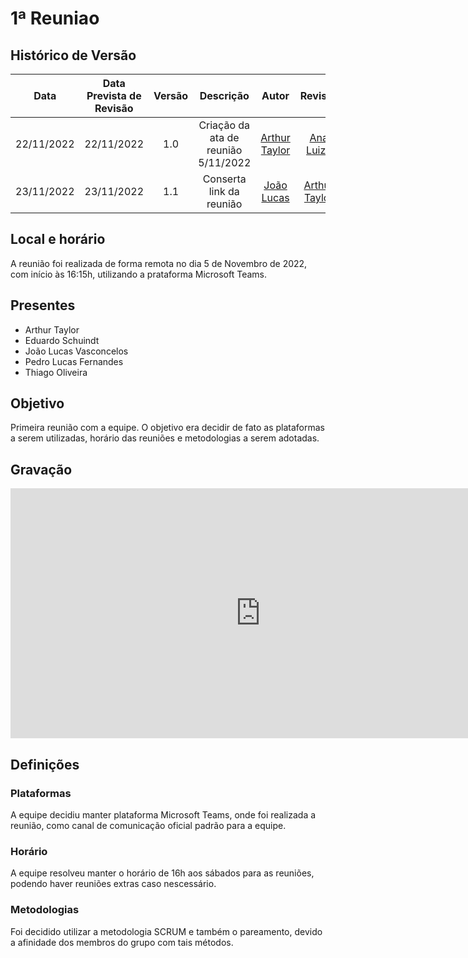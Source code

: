 # 1ª Reuniao

## Histórico de Versão
|Data|Data Prevista de Revisão|Versão|Descrição|Autor|Revisor|
| :----------: |:-----------:| :------: | :-----------: | :---------: |:---------: |
|22/11/2022|22/11/2022|1.0|Criação da ata de reunião 5/11/2022|[Arthur Taylor](https://github.com/Eruel6)| [Ana Luiza](https://github.com/AnHoff) |
|23/11/2022|23/11/2022|1.1|Conserta link da reunião|[João Lucas](https://github.com/AnHoff)|[Arthur Taylor](https://github.com/Eruel6)| 

## Local e horário
A reunião foi realizada de forma remota no dia 5 de Novembro de 2022, com início às 16:15h, utilizando a prataforma Microsoft Teams.

## Presentes

- Arthur Taylor
- Eduardo Schuindt
- João Lucas Vasconcelos
- Pedro Lucas Fernandes
- Thiago Oliveira

## Objetivo
Primeira reunião com a equipe. O objetivo era decidir de fato as plataformas a serem utilizadas, horário das reuniões e metodologias a serem adotadas.

## Gravação

<center>
<iframe width="800" height="400" src="https://www.youtube-nocookie.com/embed/OSfZTHsXr14" frameborder="0" allow="accelerometer; autoplay; clipboard-write; encrypted-media; gyroscope; picture-in-picture" allowfullscreen></iframe>
</center>


## Definições

### Plataformas 
A equipe decidiu manter plataforma Microsoft Teams, onde foi realizada a reunião, como canal de comunicação oficial padrão para a equipe.

### Horário
A equipe resolveu manter o horário de 16h aos sábados para as reuniões, podendo haver reuniões extras caso nescessário.

### Metodologias
Foi decidido utilizar a metodologia SCRUM e também o pareamento, devido a afinidade dos membros do grupo com tais métodos.
